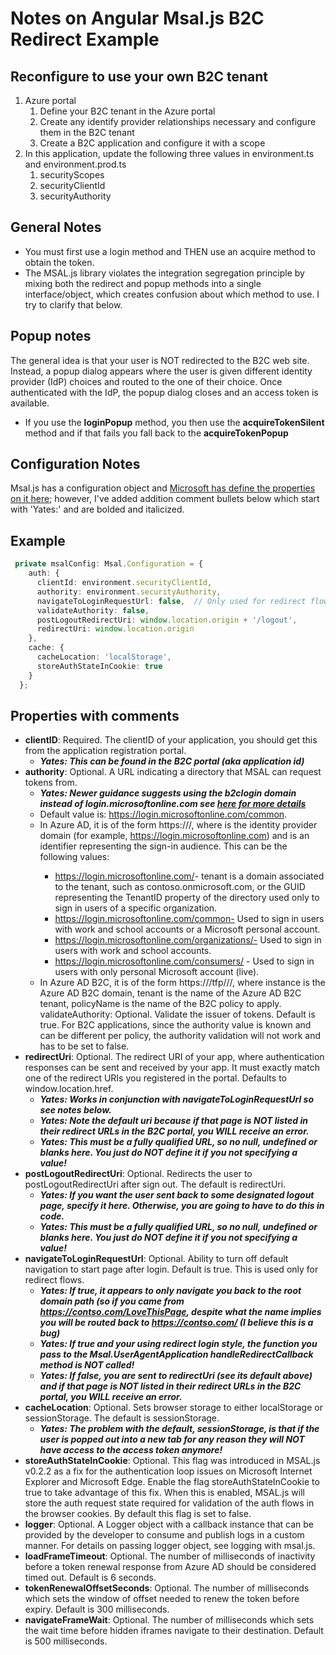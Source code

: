# Notes on Angular Msal.js B2C Redirect Example

## Reconfigure to use your own B2C tenant
1. Azure portal
   1. Define your B2C tenant in the Azure portal 
   1. Create any identify provider relationships necessary and configure them in the B2C tenant
   1. Create a B2C application and configure it with a scope
1. In this application, update the following three values in environment.ts and environment.prod.ts
    1. securityScopes
    1. securityClientId
    1. securityAuthority

## General Notes
- You must first use a login method and THEN use an acquire method to obtain the token.
- The MSAL.js library violates the integration segregation principle by mixing both the redirect and popup methods into a single interface/object, which creates confusion about which method to use.  I try to clarify that below.  

## Popup notes
The general idea is that your user is NOT redirected to the B2C web site.  Instead, a popup dialog appears where the user is given  different identity provider (IdP) choices and routed to the one of their choice. Once authenticated with the IdP, the popup dialog closes and an access token is available.
- If you use the **loginPopup** method, you then use the **acquireTokenSilent** method and if that fails you fall back to the  **acquireTokenPopup**

## Configuration Notes
Msal.js has a configuration object and [Microsoft has define the properties on it here](https://docs.microsoft.com/en-us/azure/active-directory/develop/msal-js-initializing-client-applications); however, I've added addition comment bullets below which start with 'Yates:' and are bolded and italicized.

## Example
``` ts
 private msalConfig: Msal.Configuration = {
    auth: {
      clientId: environment.securityClientId,
      authority: environment.securityAuthority,
      navigateToLoginRequestUrl: false,  // Only used for redirect flows
      validateAuthority: false,
      postLogoutRedirectUri: window.location.origin + '/logout', 
      redirectUri: window.location.origin 
    },
    cache: {
      cacheLocation: 'localStorage',
      storeAuthStateInCookie: true
    }
  };

```

## Properties with comments
- **clientID**: Required. The clientID of your application, you should get this from the application registration portal.  
   - **_Yates: This can be found in the B2C portal (aka application id)_**
- **authority**: Optional. A URL indicating a directory that MSAL can request tokens from.
   - **_Yates: Newer guidance suggests using the b2clogin domain instead of login.microsoftonline.com see [here for more details](https://docs.microsoft.com/en-us/azure/active-directory-b2c/b2clogin)_**
   - Default value is: https://login.microsoftonline.com/common.
   - In Azure AD, it is of the form https://<instance>/<audience>, where <instance> is the identity provider domain (for example, https://login.microsoftonline.com) and <audience> is an identifier representing the sign-in audience. This can be the following values:
      - https://login.microsoftonline.com/<tenant>- tenant is a domain associated to the tenant, such as contoso.onmicrosoft.com, or the GUID representing the TenantID property of the directory used only to sign in users of a specific organization.
	  - https://login.microsoftonline.com/common- Used to sign in users with work and school accounts or a Microsoft personal account.
	  - https://login.microsoftonline.com/organizations/- Used to sign in users with work and school accounts.
	  - https://login.microsoftonline.com/consumers/ - Used to sign in users with only personal Microsoft account (live).
   - In Azure AD B2C, it is of the form https://<instance>/tfp/<tenant>/<policyName>/, where instance is the Azure AD B2C domain, tenant is the name of the Azure AD B2C tenant, policyName is the name of the B2C policy to apply.
validateAuthority: Optional. Validate the issuer of tokens. Default is true. For B2C applications, since the authority value is known and can be different per policy, the authority validation will not work and has to be set to false.
- **redirectUri**: Optional. The redirect URI of your app, where authentication responses can be sent and received by your app. It must exactly match one of the redirect URIs you registered in the portal. Defaults to window.location.href.  
   - **_Yates: Works in conjunction with navigateToLoginRequestUrl so see notes below._**
   - **_Yates: Note the default uri because if that page is NOT listed in their redirect URLs in the B2C portal, you WILL receive an error._**
   - **_Yates: This must be a fully qualified URL, so no null, undefined or blanks here.  You just do NOT define it if you not specifying a value!_**
- **postLogoutRedirectUri**: Optional. Redirects the user to postLogoutRedirectUri after sign out. The default is redirectUri.
   - **_Yates: If you want the user sent back to some designated logout page, specify it here.  Otherwise, you are going to have to do this in code._**
   - **_Yates: This must be a fully qualified URL, so no null, undefined or blanks here.  You just do NOT define it if you not specifying a value!_**
- **navigateToLoginRequestUrl**: Optional. Ability to turn off default navigation to start page after login. Default is true. This is used only for redirect flows.  
   - **_Yates: If true, it appears to only navigate you back to the root domain path (so if you came from https://contso.com/LoveThisPage, despite what the name implies you will be routed back to https://contso.com/ (I believe this is a bug)_**
   - **_Yates: If true and your using redirect login style, the function you pass to the Msal.UserAgentApplication handleRedirectCallback method is NOT called!_**
   - **_Yates: If false, you are sent to redirectUri (see its default above) and if that page is NOT listed in their redirect URLs in the B2C portal, you WILL receive an error._**
- **cacheLocation**: Optional. Sets browser storage to either localStorage or sessionStorage. The default is sessionStorage.
   - **_Yates: The problem with the default, sessionStorage, is that if the user is popped out into a new tab for any reason they will NOT have access to the access token anymore!_**
- **storeAuthStateInCookie**: Optional. This flag was introduced in MSAL.js v0.2.2 as a fix for the authentication loop issues on Microsoft Internet Explorer and Microsoft Edge. Enable the flag storeAuthStateInCookie to true to take advantage of this fix. When this is enabled, MSAL.js will store the auth request state required for validation of the auth flows in the browser cookies. By default this flag is set to false.
- **logger**: Optional. A Logger object with a callback instance that can be provided by the developer to consume and publish logs in a custom manner. For details on passing logger object, see logging with msal.js.
- **loadFrameTimeout**: Optional. The number of milliseconds of inactivity before a token renewal response from Azure AD should be considered timed out. Default is 6 seconds.
- **tokenRenewalOffsetSeconds**: Optional. The number of milliseconds which sets the window of offset needed to renew the token before expiry. Default is 300 milliseconds.
- **navigateFrameWait**: Optional. The number of milliseconds which sets the wait time before hidden iframes navigate to their destination. Default is 500 milliseconds.
